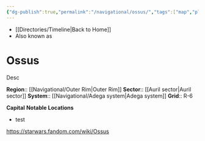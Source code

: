 ```yaml
---
{"dg-publish":true,"permalink":"/navigational/ossus/","tags":["map","planet","outerrim","adega","auril","starkiller","unfinished"]}
---
```


- [[Directories/Timeline\|Back to Home]]
- Also known as 
# Ossus
Desc

**Region**::  [[Navigational/Outer Rim\|Outer Rim]]
**Sector**::  [[Auril sector\|Auril sector]]
**System**::  [[Navigational/Adega system\|Adega system]]
**Grid**::  R-6

**Capital**
**Notable Locations**
- test

https://starwars.fandom.com/wiki/Ossus
